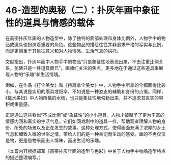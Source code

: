 # 46-造型的奥秘（二）：扑灰年画中象征性的道具与情感的载体

在高密扑灰年画的人物造型中，除了独特的面部处理和身体比例外，人物手中的物品或道具也扮演着重要的角色。这些物品的描绘往往并非追求严格的写实与比例，而是更侧重于其象征意义和对人物情感、生活气息的烘托。

文献指出，扑灰年画中人物手中的物品“只是象征性地表现出来，不去注重比例关系，仿佛只是一件道具而已”。画师们关注的焦点，更多地在于通过这些道具来展现人物的“乐趣”和生活情境。

例如，在作品《打伞美女》和《持扇拿伞美女》中，人物手中所拿的伞都画得比较小，与其说是实用的雨具或阳伞，不如说是一种姿态的辅助和身份的点缀。同样，《挑水美妇》中人物所挑的水桶，也只是象征性地勾勒出来，并不追求其真实的容积或重量感。

正是通过这些看似“不成比例”或“象征性”的小小道具，人物才被赋予了更为丰富的情感内涵和真实的生活气息。它们如同戏剧中的道具一样，帮助观者理解人物的身份、所处的场景以及正在发生的故事。这种处理方式，使得画面充满了浓厚的乡土气息和细致入微的世俗之情，带给人们的是一种亲切而生动的感受。画的不再仅仅是物，更是借物来画出人情味，画出生活的乐趣。

（本篇内容根据郑军《高密扑灰年画的造型与色彩》中关于人物手中物品造型特点的描述整理编写。）
